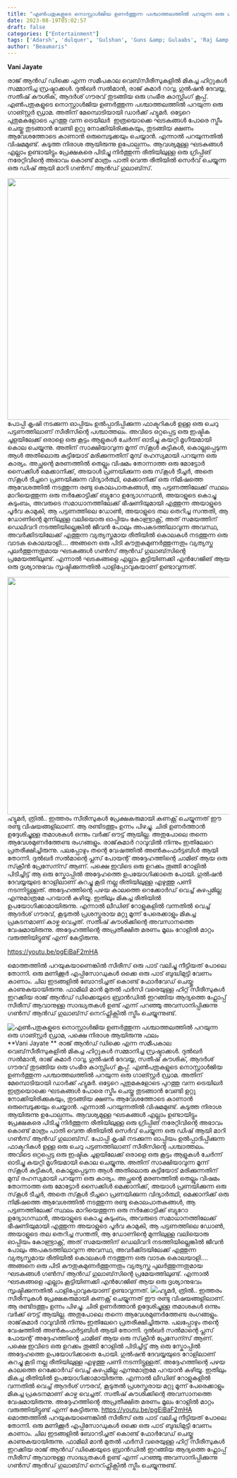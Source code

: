 ```yaml
---
title: "എൺപതുകളുടെ നൊസ്റ്റാൾജിയ ഉണർത്തുന്ന പശ്ചാത്തലത്തിൽ പറയുന്ന ഒരു ഗാങ്സ്റ്റർ ഡ്രാമ, പക്ഷെ നിരാശ ആയിരുന്നു ഫലം"
date: 2023-08-19T05:02:57
draft: false
categories: ["Entertainment"]
tags: ['Adarsh', 'dulquer', 'Gulshan', 'Guns &amp; Gulaabs', 'Raj &amp; DK', 'RajKummar']
author: "Beaumaris"
---
```


<strong><span class=""><span class="xt0psk2"><span class="x193iq5w xeuugli x13faqbe x1vvkbs x1xmvt09 x1nxh6w3 x1sibtaa x1s688f xi81zsa">Vani Jayate</span></span></span><span class="xh99ass"><span class="xzpqnlu xjm9jq1 x6ikm8r x10wlt62 x10l6tqk x1i1rx1s"> </span><span aria-hidden="true"> </span></span></strong>

രാജ് ആൻഡ് ഡിക്കെ എന്ന സമീപകാല വെബ്‌സീരീസുകളിൽ മികച്ച ഹിറ്റുകൾ സമ്മാനിച്ച സ്രഷ്ടാക്കൾ. ദുൽഖർ സൽമാൻ, രാജ് കുമാർ റാവു, ഗുൽഷൻ ദേവയ്യ, സതീഷ് കൗശിക്, ആദർശ് ഗൗരവ് തുടങ്ങിയ ഒരു ഗംഭീര കാസ്റ്റിംഗ് കൂപ്പ്. എൺപതുകളുടെ നൊസ്റ്റാൾജിയ ഉണർത്തുന്ന പശ്ചാത്തലത്തിൽ പറയുന്ന ഒരു ഗാങ്സ്റ്റർ ഡ്രാമ. അതിന് മേമ്പൊടിയായി ഡാർക്ക് ഹ്യുമർ. ഒട്ടേറെ പുതുമകളോടെ പുറത്തു വന്ന ട്രെയിലർ  ഇത്രയൊക്കെ ഘടകങ്ങൾ പോരെ സ്ട്രീം ചെയ്തു തുടങ്ങാൻ വേണ്ടി ഉറ്റു നോക്കിയിരിക്കുകയും, തുടങ്ങിയ ക്ഷണം ആവേശത്തോടെ കാണാൻ ഒരുമ്പെടുക്കയും ചെയ്യാൻ. എന്നാൽ പറയുന്നതിൽ വിഷമമുണ്ട്. കടുത്ത നിരാശ ആയിരുന്നു ഉപോല്പന്നം. ആവശ്യമുള്ള ഘടകങ്ങൾ എല്ലാം ഉണ്ടായിട്ടും പ്രേക്ഷകരെ പിടിച്ചു നിർത്തുന്ന രീതിയിലുള്ള ഒരു ഗ്രിപ്പിങ് നരേറ്റിവിന്റെ അഭാവം കൊണ്ട് മാത്രം പാതി വെന്ത രീതിയിൽ സെർവ് ചെയ്യുന്ന ഒരു ഡിഷ് ആയി മാറി ഗൺസ് ആൻഡ് ഗുലാബ്‌സ്.

<a href="https://cdn.boolokam.com/articles/2023/08/ddd-1.jpg"><img class="size-full wp-image-408316 aligncenter" src="https://cdn.boolokam.com/articles/2023/08/ddd-1.jpg" alt="" width="547" height="547" /></a>പോപ്പി കൃഷി നടക്കുന്ന ഓപ്പിയം ഉൽപ്പാദിപ്പിക്കുന്ന ഫാക്ടറികൾ ഉള്ള ഒരു ചെറു പട്ടണത്തിലാണ് സീരീസിന്റെ പശ്ചാത്തലം. അവിടെ ഒറ്റപ്പെട്ട ഒരു ഇഷ്ടിക ചൂളയിലേക്ക് ഒരാളെ ഒരു കൂട്ടം ആളുകൾ ചേർന്ന് ഓടിച്ചു കയറ്റി മൃഗീയമായി കൊല ചെയ്യുന്നു. അതിന് സാക്ഷിയാവുന്ന മൂന്ന് സ്‌കൂൾ കുട്ടികൾ, കൊല്ലപ്പെടുന്ന ആൾ അതിലൊരു കുട്ടിയോട് മരിക്കുന്നതിന് മുമ്പ് രഹസ്യമായി പറയുന്ന ഒരു കാര്യം. അച്ഛന്റെ മരണത്തിൽ തെല്ലും വിഷമം തോന്നാത്ത ഒരു മോട്ടോർ സൈക്കിൾ മെക്കാനിക്ക്, അയാൾ പ്രണയിക്കുന്ന ഒരു സ്‌കൂൾ ടീച്ചർ, അതെ സ്‌കൂൾ ടീച്ചറെ പ്രണയിക്കുന്ന വിദ്യാർത്ഥി, മെക്കാനിക്ക് ഒരു നിമിഷത്തെ ആവേശത്തിൽ നടത്തുന്ന രണ്ടു കൊലപാതകങ്ങൾ, ആ പട്ടണത്തിലേക്ക് സ്ഥലം മാറിയെത്തുന്ന ഒരു നർക്കോട്ടിക്ക് ബ്യുറോ ഉദ്യോഗസ്ഥൻ, അയാളുടെ കൊച്ചു കുടുംബം, അവരുടെ സമാധാനത്തിലേക്ക് ഭീഷണിയുമായി എത്തുന്ന അയാളുടെ പൂർവ കാമുകി, ആ പട്ടണത്തിലെ ഡോൺ, അയാളുടെ തല തെറിച്ച സന്തതി, ആ ഡോണിന്റെ മുന്നിലുള്ള വലിയൊരു ഓപ്പിയം കോണ്ട്രാക്റ്റ്, അത് സമയത്തിന് ഡെലിവറി നടത്തിയില്ലെങ്കിൽ ജീവൻ പോലും അപകടത്തിലാവുന്ന അവസ്ഥ, അവർക്കിടയിലേക്ക് എത്തുന്ന വ്യത്യസ്തമായ രീതിയിൽ കൊലകൾ നടത്തുന്ന ഒരു വാടക കൊലയാളി.... അങ്ങനെ ഒരു പിടി കൗതുകമുണർത്തുന്നതും വ്യത്യസ്ത പുലർത്തുന്നതുമായ ഘടകങ്ങൾ ഗൺസ് ആൻഡ് ഗുലാബ്‌സിന്റെ പ്രമേയത്തിലുണ്ട്. എന്നാൽ ഘടകങ്ങളെ എല്ലാം കൂട്ടിയിണക്കി എൻഗേജിങ് ആയ ഒരു ദൃശ്യാനുഭവം സൃഷ്ടിക്കുന്നതിൽ പാളിപ്പോവുകയാണ് ഉണ്ടാവുന്നത്.

<a href="https://cdn.boolokam.com/articles/2023/08/geeee.jpg"><img class="alignnone size-large wp-image-408318" src="https://cdn.boolokam.com/articles/2023/08/geeee-1024x538.jpg" alt="" width="1024" height="538" /></a>ഹ്യുമർ, ത്രിൽ.. ഇത്തരം സീരീസുകൾ പ്രേക്ഷകരുമായി കണക്റ്റ് ചെയ്യുന്നത് ഈ രണ്ടു വിഷയങ്ങളിലാണ്. ആ രണ്ടിടത്തും ഉന്നം പിഴച്ചു. ചിരി ഉണർത്താൻ ഉദ്ദേശിച്ചുള്ള തമാശകൾ ഒന്നും വർക്ക് ഔട്ട് ആയില്ല. അതുപോലെ തന്നെ ആവേശമുണർത്തേണ്ട രംഗങ്ങളും. രാജ്‌കുമാർ റാവുവിൽ നിന്നും ഇതിലേറെ പ്രതരീക്ഷിച്ചിരുന്നു. പലപ്പോഴും തന്റെ വേഷത്തിൽ അൺകംഫർട്ടബിൾ ആയി തോന്നി. ദുൽഖർ സൽമാന്റെ പ്ലസ് പോയന്റ് അദ്ദേഹത്തിന്റെ ചാമിങ് ആയ ഒരു സ്‌ക്രീൻ പ്രേസേന്സ് ആണ്. പക്ഷെ ഇവിടെ ഒരു ഉറക്കം തൂങ്ങി റോളിൽ പിടിച്ചിട്ട് ആ ഒരു സ്കോപ്പിൽ അദ്ദേഹത്തെ ഉപയോഗിക്കാതെ പോയി. ഗുൽഷൻ ദേവയ്യയുടെ റോളിലാണ് കുറച്ചു കൂടി നല്ല രീതിയിലുള്ള എഴുത്തു പണി നടന്നിട്ടുള്ളത്. അദ്ദേഹത്തിന്റെ പഴയ കാലത്തെ റെക്കോർഡ് വെച്ച് കുഴപ്പമില്ല എന്നുമാത്രമേ പറയാൻ കഴിയൂ. ഇതിലും മികച്ച രീതിയിൽ ഉപയോഗിക്കാമായിരുന്നു. എന്നാൽ ലീഡിങ് റോളുകളിൽ വന്നതിൽ വെച്ച് ആദർശ് ഗൗരവ്, കൂടുതൽ പ്രശസ്തരായ മറ്റു മൂന്ന് പേരെക്കാളും മികച്ച പ്രകടനമാണ് കാഴ്ച വെച്ചത്. സതീഷ് കൗശിക്കിന്റെ അവസാനത്തെ വേഷമായിരുന്നു. അദ്ദേഹത്തിന്റെ അപ്രതീക്ഷിത മരണം മൂലം റോളിൽ മാറ്റം വരുത്തിയിട്ടുണ്ട് എന്ന് കേട്ടിരുന്നു.

https://youtu.be/pgEiBaF2mHA

മൊത്തത്തിൽ പറയുകയാണെങ്കിൽ സീരീസ് ഒരു പാട് വലിച്ചു നീട്ടിയത് പോലെ തോന്നി. ഒരു മണിക്കൂർ എപ്പിസോഡുകൾ ഒക്കെ ഒരു പാട് ബുദ്ധിമുട്ടി വേണം കാണാം. ചില ഇടങ്ങളിൽ ബോറടിച്ചത് കൊണ്ട് ഫോർവേഡ് ചെയ്തു കാണുകയായിരുന്നു. ഫാമിലി മാൻ മുതൽ ഫർസി വരെയുള്ള ഹിറ്റ് സീരീസുകൾ ഇറക്കിയ രാജ് ആൻഡ് ഡിക്കെയുടെ ബ്രാൻഡിൽ ഇറങ്ങിയ ആദ്യത്തെ ഫ്ലോപ്പ് സീരീസ് ആവാനുള്ള സാദ്ധ്യതകൾ ഉണ്ട് എന്ന് പറഞ്ഞു അവസാനിപ്പിക്കുന്നു ഗൺസ് ആൻഡ് ഗുലാബ്‌സ് നെറ്ഫ്ലിക്സിൽ സ്ട്രീം ചെയ്യുന്നുണ്ട്.


![എൺപതുകളുടെ നൊസ്റ്റാൾജിയ ഉണർത്തുന്ന പശ്ചാത്തലത്തിൽ പറയുന്ന ഒരു ഗാങ്സ്റ്റർ ഡ്രാമ, പക്ഷെ നിരാശ ആയിരുന്നു ഫലം](https://cdn.boolokam.com/articles/2023/08/ddd-1.jpg)**Vani Jayate ** രാജ് ആൻഡ് ഡിക്കെ എന്ന സമീപകാല വെബ്‌സീരീസുകളിൽ മികച്ച ഹിറ്റുകൾ സമ്മാനിച്ച സ്രഷ്ടാക്കൾ. ദുൽഖർ സൽമാൻ, രാജ് കുമാർ റാവു, ഗുൽഷൻ ദേവയ്യ, സതീഷ് കൗശിക്, ആദർശ് ഗൗരവ് തുടങ്ങിയ ഒരു ഗംഭീര കാസ്റ്റിംഗ് കൂപ്പ്. എൺപതുകളുടെ നൊസ്റ്റാൾജിയ ഉണർത്തുന്ന പശ്ചാത്തലത്തിൽ പറയുന്ന ഒരു ഗാങ്സ്റ്റർ ഡ്രാമ. അതിന് മേമ്പൊടിയായി ഡാർക്ക് ഹ്യുമർ. ഒട്ടേറെ പുതുമകളോടെ പുറത്തു വന്ന ട്രെയിലർ ഇത്രയൊക്കെ ഘടകങ്ങൾ പോരെ സ്ട്രീം ചെയ്തു തുടങ്ങാൻ വേണ്ടി ഉറ്റു നോക്കിയിരിക്കുകയും, തുടങ്ങിയ ക്ഷണം ആവേശത്തോടെ കാണാൻ ഒരുമ്പെടുക്കയും ചെയ്യാൻ. എന്നാൽ പറയുന്നതിൽ വിഷമമുണ്ട്. കടുത്ത നിരാശ ആയിരുന്നു ഉപോല്പന്നം. ആവശ്യമുള്ള ഘടകങ്ങൾ എല്ലാം ഉണ്ടായിട്ടും പ്രേക്ഷകരെ പിടിച്ചു നിർത്തുന്ന രീതിയിലുള്ള ഒരു ഗ്രിപ്പിങ് നരേറ്റിവിന്റെ അഭാവം കൊണ്ട് മാത്രം പാതി വെന്ത രീതിയിൽ സെർവ് ചെയ്യുന്ന ഒരു ഡിഷ് ആയി മാറി ഗൺസ് ആൻഡ് ഗുലാബ്‌സ്. [](https://cdn.boolokam.com/articles/2023/08/ddd-1.jpg)പോപ്പി കൃഷി നടക്കുന്ന ഓപ്പിയം ഉൽപ്പാദിപ്പിക്കുന്ന ഫാക്ടറികൾ ഉള്ള ഒരു ചെറു പട്ടണത്തിലാണ് സീരീസിന്റെ പശ്ചാത്തലം. അവിടെ ഒറ്റപ്പെട്ട ഒരു ഇഷ്ടിക ചൂളയിലേക്ക് ഒരാളെ ഒരു കൂട്ടം ആളുകൾ ചേർന്ന് ഓടിച്ചു കയറ്റി മൃഗീയമായി കൊല ചെയ്യുന്നു. അതിന് സാക്ഷിയാവുന്ന മൂന്ന് സ്‌കൂൾ കുട്ടികൾ, കൊല്ലപ്പെടുന്ന ആൾ അതിലൊരു കുട്ടിയോട് മരിക്കുന്നതിന് മുമ്പ് രഹസ്യമായി പറയുന്ന ഒരു കാര്യം. അച്ഛന്റെ മരണത്തിൽ തെല്ലും വിഷമം തോന്നാത്ത ഒരു മോട്ടോർ സൈക്കിൾ മെക്കാനിക്ക്, അയാൾ പ്രണയിക്കുന്ന ഒരു സ്‌കൂൾ ടീച്ചർ, അതെ സ്‌കൂൾ ടീച്ചറെ പ്രണയിക്കുന്ന വിദ്യാർത്ഥി, മെക്കാനിക്ക് ഒരു നിമിഷത്തെ ആവേശത്തിൽ നടത്തുന്ന രണ്ടു കൊലപാതകങ്ങൾ, ആ പട്ടണത്തിലേക്ക് സ്ഥലം മാറിയെത്തുന്ന ഒരു നർക്കോട്ടിക്ക് ബ്യുറോ ഉദ്യോഗസ്ഥൻ, അയാളുടെ കൊച്ചു കുടുംബം, അവരുടെ സമാധാനത്തിലേക്ക് ഭീഷണിയുമായി എത്തുന്ന അയാളുടെ പൂർവ കാമുകി, ആ പട്ടണത്തിലെ ഡോൺ, അയാളുടെ തല തെറിച്ച സന്തതി, ആ ഡോണിന്റെ മുന്നിലുള്ള വലിയൊരു ഓപ്പിയം കോണ്ട്രാക്റ്റ്, അത് സമയത്തിന് ഡെലിവറി നടത്തിയില്ലെങ്കിൽ ജീവൻ പോലും അപകടത്തിലാവുന്ന അവസ്ഥ, അവർക്കിടയിലേക്ക് എത്തുന്ന വ്യത്യസ്തമായ രീതിയിൽ കൊലകൾ നടത്തുന്ന ഒരു വാടക കൊലയാളി.... അങ്ങനെ ഒരു പിടി കൗതുകമുണർത്തുന്നതും വ്യത്യസ്ത പുലർത്തുന്നതുമായ ഘടകങ്ങൾ ഗൺസ് ആൻഡ് ഗുലാബ്‌സിന്റെ പ്രമേയത്തിലുണ്ട്. എന്നാൽ ഘടകങ്ങളെ എല്ലാം കൂട്ടിയിണക്കി എൻഗേജിങ് ആയ ഒരു ദൃശ്യാനുഭവം സൃഷ്ടിക്കുന്നതിൽ പാളിപ്പോവുകയാണ് ഉണ്ടാവുന്നത്. [![](https://cdn.boolokam.com/articles/2023/08/geeee-1024x538.jpg)](https://cdn.boolokam.com/articles/2023/08/geeee.jpg)ഹ്യുമർ, ത്രിൽ.. ഇത്തരം സീരീസുകൾ പ്രേക്ഷകരുമായി കണക്റ്റ് ചെയ്യുന്നത് ഈ രണ്ടു വിഷയങ്ങളിലാണ്. ആ രണ്ടിടത്തും ഉന്നം പിഴച്ചു. ചിരി ഉണർത്താൻ ഉദ്ദേശിച്ചുള്ള തമാശകൾ ഒന്നും വർക്ക് ഔട്ട് ആയില്ല. അതുപോലെ തന്നെ ആവേശമുണർത്തേണ്ട രംഗങ്ങളും. രാജ്‌കുമാർ റാവുവിൽ നിന്നും ഇതിലേറെ പ്രതരീക്ഷിച്ചിരുന്നു. പലപ്പോഴും തന്റെ വേഷത്തിൽ അൺകംഫർട്ടബിൾ ആയി തോന്നി. ദുൽഖർ സൽമാന്റെ പ്ലസ് പോയന്റ് അദ്ദേഹത്തിന്റെ ചാമിങ് ആയ ഒരു സ്‌ക്രീൻ പ്രേസേന്സ് ആണ്. പക്ഷെ ഇവിടെ ഒരു ഉറക്കം തൂങ്ങി റോളിൽ പിടിച്ചിട്ട് ആ ഒരു സ്കോപ്പിൽ അദ്ദേഹത്തെ ഉപയോഗിക്കാതെ പോയി. ഗുൽഷൻ ദേവയ്യയുടെ റോളിലാണ് കുറച്ചു കൂടി നല്ല രീതിയിലുള്ള എഴുത്തു പണി നടന്നിട്ടുള്ളത്. അദ്ദേഹത്തിന്റെ പഴയ കാലത്തെ റെക്കോർഡ് വെച്ച് കുഴപ്പമില്ല എന്നുമാത്രമേ പറയാൻ കഴിയൂ. ഇതിലും മികച്ച രീതിയിൽ ഉപയോഗിക്കാമായിരുന്നു. എന്നാൽ ലീഡിങ് റോളുകളിൽ വന്നതിൽ വെച്ച് ആദർശ് ഗൗരവ്, കൂടുതൽ പ്രശസ്തരായ മറ്റു മൂന്ന് പേരെക്കാളും മികച്ച പ്രകടനമാണ് കാഴ്ച വെച്ചത്. സതീഷ് കൗശിക്കിന്റെ അവസാനത്തെ വേഷമായിരുന്നു. അദ്ദേഹത്തിന്റെ അപ്രതീക്ഷിത മരണം മൂലം റോളിൽ മാറ്റം വരുത്തിയിട്ടുണ്ട് എന്ന് കേട്ടിരുന്നു. https://youtu.be/pgEiBaF2mHA മൊത്തത്തിൽ പറയുകയാണെങ്കിൽ സീരീസ് ഒരു പാട് വലിച്ചു നീട്ടിയത് പോലെ തോന്നി. ഒരു മണിക്കൂർ എപ്പിസോഡുകൾ ഒക്കെ ഒരു പാട് ബുദ്ധിമുട്ടി വേണം കാണാം. ചില ഇടങ്ങളിൽ ബോറടിച്ചത് കൊണ്ട് ഫോർവേഡ് ചെയ്തു കാണുകയായിരുന്നു. ഫാമിലി മാൻ മുതൽ ഫർസി വരെയുള്ള ഹിറ്റ് സീരീസുകൾ ഇറക്കിയ രാജ് ആൻഡ് ഡിക്കെയുടെ ബ്രാൻഡിൽ ഇറങ്ങിയ ആദ്യത്തെ ഫ്ലോപ്പ് സീരീസ് ആവാനുള്ള സാദ്ധ്യതകൾ ഉണ്ട് എന്ന് പറഞ്ഞു അവസാനിപ്പിക്കുന്നു ഗൺസ് ആൻഡ് ഗുലാബ്‌സ് നെറ്ഫ്ലിക്സിൽ സ്ട്രീം ചെയ്യുന്നുണ്ട്.
